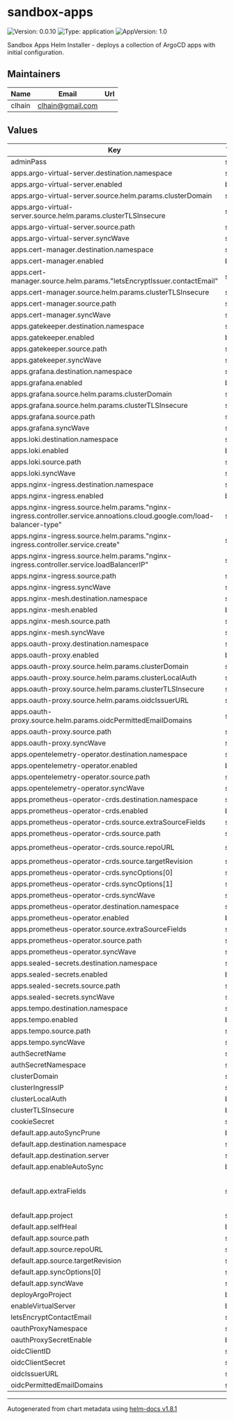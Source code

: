# sandbox-apps

![Version: 0.0.10](https://img.shields.io/badge/Version-0.0.10-informational?style=flat-square) ![Type: application](https://img.shields.io/badge/Type-application-informational?style=flat-square) ![AppVersion: 1.0](https://img.shields.io/badge/AppVersion-1.0-informational?style=flat-square)

Sandbox Apps Helm Installer - deploys a collection of ArgoCD apps with initial configuration.

## Maintainers

| Name | Email | Url |
| ---- | ------ | --- |
| clhain | <clhain@gmail.com> |  |

## Values

| Key | Type | Default | Description |
|-----|------|---------|-------------|
| adminPass | string | `""` |  |
| apps.argo-virtual-server.destination.namespace | string | `"argocd"` |  |
| apps.argo-virtual-server.enabled | bool | `true` |  |
| apps.argo-virtual-server.source.helm.params.clusterDomain | string | `"{{ .Values.clusterDomain }}"` |  |
| apps.argo-virtual-server.source.helm.params.clusterTLSInsecure | string | `"{{ .Values.clusterTLSInsecure }}"` |  |
| apps.argo-virtual-server.source.path | string | `"services/argo-virtual-server"` |  |
| apps.argo-virtual-server.syncWave | string | `"5"` |  |
| apps.cert-manager.destination.namespace | string | `"cert-manager"` |  |
| apps.cert-manager.enabled | bool | `true` |  |
| apps.cert-manager.source.helm.params."letsEncryptIssuer.contactEmail" | string | `"{{ .Values.letsEncryptContactEmail }}"` |  |
| apps.cert-manager.source.helm.params.clusterTLSInsecure | string | `"{{ .Values.clusterTLSInsecure }}"` |  |
| apps.cert-manager.source.path | string | `"services/cert-manager"` |  |
| apps.cert-manager.syncWave | string | `"1"` |  |
| apps.gatekeeper.destination.namespace | string | `"gatekeeper"` |  |
| apps.gatekeeper.enabled | bool | `true` |  |
| apps.gatekeeper.source.path | string | `"services/gatekeeper"` |  |
| apps.gatekeeper.syncWave | string | `"2"` |  |
| apps.grafana.destination.namespace | string | `"grafana"` |  |
| apps.grafana.enabled | bool | `true` |  |
| apps.grafana.source.helm.params.clusterDomain | string | `"{{ .Values.clusterDomain }}"` |  |
| apps.grafana.source.helm.params.clusterTLSInsecure | string | `"{{ .Values.clusterTLSInsecure }}"` |  |
| apps.grafana.source.path | string | `"services/grafana"` |  |
| apps.grafana.syncWave | string | `"6"` |  |
| apps.loki.destination.namespace | string | `"loki"` |  |
| apps.loki.enabled | bool | `true` |  |
| apps.loki.source.path | string | `"services/loki"` |  |
| apps.loki.syncWave | string | `"5"` |  |
| apps.nginx-ingress.destination.namespace | string | `"nginx-ingress"` |  |
| apps.nginx-ingress.enabled | bool | `true` |  |
| apps.nginx-ingress.source.helm.params."nginx-ingress.controller.service.annoations.cloud\.google\.com/load-balancer-type" | string | `"External"` |  |
| apps.nginx-ingress.source.helm.params."nginx-ingress.controller.service.create" | string | `"{{ not (eq .Values.clusterIngressIP \"\") }}"` |  |
| apps.nginx-ingress.source.helm.params."nginx-ingress.controller.service.loadBalancerIP" | string | `"{{ .Values.clusterIngressIP }}"` |  |
| apps.nginx-ingress.source.path | string | `"services/nginx-ingress"` |  |
| apps.nginx-ingress.syncWave | string | `"4"` |  |
| apps.nginx-mesh.destination.namespace | string | `"nginx-mesh"` |  |
| apps.nginx-mesh.enabled | bool | `true` |  |
| apps.nginx-mesh.source.path | string | `"services/nginx-mesh"` |  |
| apps.nginx-mesh.syncWave | string | `"3"` |  |
| apps.oauth-proxy.destination.namespace | string | `"oauth-proxy"` |  |
| apps.oauth-proxy.enabled | bool | `true` |  |
| apps.oauth-proxy.source.helm.params.clusterDomain | string | `"{{ .Values.clusterDomain }}"` |  |
| apps.oauth-proxy.source.helm.params.clusterLocalAuth | string | `"{{ .Values.clusterLocalAuth }}"` |  |
| apps.oauth-proxy.source.helm.params.clusterTLSInsecure | string | `"{{ .Values.clusterTLSInsecure }}"` |  |
| apps.oauth-proxy.source.helm.params.oidcIssuerURL | string | `"{{ .Values.oidcIssuerURL }}"` |  |
| apps.oauth-proxy.source.helm.params.oidcPermittedEmailDomains | string | `"{{ .Values.oidcPermittedEmailDomains }}"` |  |
| apps.oauth-proxy.source.path | string | `"services/oauth-proxy"` |  |
| apps.oauth-proxy.syncWave | string | `"5"` |  |
| apps.opentelemetry-operator.destination.namespace | string | `"opentelemetry-operator"` |  |
| apps.opentelemetry-operator.enabled | bool | `true` |  |
| apps.opentelemetry-operator.source.path | string | `"services/opentelemetry-operator"` |  |
| apps.opentelemetry-operator.syncWave | string | `"2"` |  |
| apps.prometheus-operator-crds.destination.namespace | string | `"prometheus-operator"` |  |
| apps.prometheus-operator-crds.enabled | bool | `true` |  |
| apps.prometheus-operator-crds.source.extraSourceFields | string | `"directory:\n  recurse: true\n"` |  |
| apps.prometheus-operator-crds.source.path | string | `"charts/kube-prometheus-stack/crds/"` |  |
| apps.prometheus-operator-crds.source.repoURL | string | `"https://github.com/prometheus-community/helm-charts.git"` |  |
| apps.prometheus-operator-crds.source.targetRevision | string | `"kube-prometheus-stack-39.9.0"` |  |
| apps.prometheus-operator-crds.syncOptions[0] | string | `"CreateNamespace=true"` |  |
| apps.prometheus-operator-crds.syncOptions[1] | string | `"Replace=true"` |  |
| apps.prometheus-operator-crds.syncWave | string | `"1"` |  |
| apps.prometheus-operator.destination.namespace | string | `"prometheus-operator"` |  |
| apps.prometheus-operator.enabled | bool | `true` |  |
| apps.prometheus-operator.source.extraSourceFields | string | `"helm:\n  skipCrds: true\n"` |  |
| apps.prometheus-operator.source.path | string | `"services/prometheus-operator"` |  |
| apps.prometheus-operator.syncWave | string | `"2"` |  |
| apps.sealed-secrets.destination.namespace | string | `"sealed-secrets"` |  |
| apps.sealed-secrets.enabled | bool | `true` |  |
| apps.sealed-secrets.source.path | string | `"services/sealed-secrets"` |  |
| apps.sealed-secrets.syncWave | string | `"2"` |  |
| apps.tempo.destination.namespace | string | `"tempo"` |  |
| apps.tempo.enabled | bool | `true` |  |
| apps.tempo.source.path | string | `"services/tempo"` |  |
| apps.tempo.syncWave | string | `"5"` |  |
| authSecretName | string | `"oauth-secret"` |  |
| authSecretNamespace | string | `"argocd"` |  |
| clusterDomain | string | `"localtest.me"` |  |
| clusterIngressIP | string | `nil` |  |
| clusterLocalAuth | bool | `true` |  |
| clusterTLSInsecure | bool | `false` |  |
| cookieSecret | string | `""` |  |
| default.app.autoSyncPrune | bool | `true` |  |
| default.app.destination.namespace | string | `nil` |  |
| default.app.destination.server | string | `"https://kubernetes.default.svc"` |  |
| default.app.enableAutoSync | bool | `true` |  |
| default.app.extraFields | string | `"ignoreDifferences:\n- group: apiextensions.k8s.io\n  kind: CustomResourceDefinition\n  jsonPointers:\n  - /metadata/annotations\n"` |  |
| default.app.project | string | `"cluster-services"` |  |
| default.app.selfHeal | bool | `true` |  |
| default.app.source.path | string | `nil` |  |
| default.app.source.repoURL | string | `"https://github.com/clhain/sandbox.git"` |  |
| default.app.source.targetRevision | string | `"HEAD"` |  |
| default.app.syncOptions[0] | string | `"CreateNamespace=true"` |  |
| default.app.syncWave | string | `"10"` |  |
| deployArgoProject | bool | `true` |  |
| enableVirtualServer | bool | `true` |  |
| letsEncryptContactEmail | string | `nil` |  |
| oauthProxyNamespace | string | `"oauth-proxy"` |  |
| oauthProxySecretEnable | bool | `true` |  |
| oidcClientID | string | `""` |  |
| oidcClientSecret | string | `""` |  |
| oidcIssuerURL | string | `""` |  |
| oidcPermittedEmailDomains | string | `"*"` |  |

----------------------------------------------
Autogenerated from chart metadata using [helm-docs v1.8.1](https://github.com/norwoodj/helm-docs/releases/v1.8.1)
